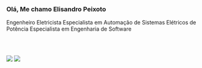 <h3>Olá, Me chamo Elisandro Peixoto</h3>
<p> 
   Engenheiro Eletricista
   Especialista em Automação de Sistemas Elétricos de Potência
   Especialista em Engenharia de Software
</p>

<div>
<div style="display: inline_block"><br>
</div>

##

<a href="mailto:elisandropeixoto21@gmailcom"><img src="https://img.shields.io/badge/Gmail-D14836?style=for-the-badge&logo=gmail&logoColor=white"></a>
<a href="https://www.linkedin.com/in/elisandro-peixoto-10317b139/"><img src="https://img.shields.io/badge/-LinkedIn-%230077B5?style=for-the-badge&logo=linkedin&logoColor=white"></a>
